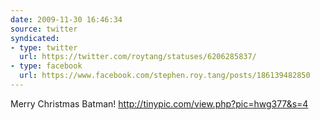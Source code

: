 ```yaml
---
date: 2009-11-30 16:46:34
source: twitter
syndicated:
- type: twitter
  url: https://twitter.com/roytang/statuses/6206285837/
- type: facebook
  url: https://www.facebook.com/stephen.roy.tang/posts/186139482850
---
```


Merry Christmas Batman! http://tinypic.com/view.php?pic=hwg377&s=4